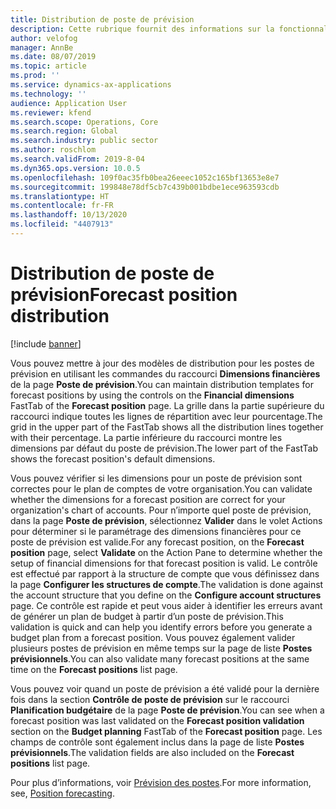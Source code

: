 ```yaml
---
title: Distribution de poste de prévision
description: Cette rubrique fournit des informations sur la fonctionnalité de budgétisation de poste disponible pour le secteur public.
author: velofog
manager: AnnBe
ms.date: 08/07/2019
ms.topic: article
ms.prod: ''
ms.service: dynamics-ax-applications
ms.technology: ''
audience: Application User
ms.reviewer: kfend
ms.search.scope: Operations, Core
ms.search.region: Global
ms.search.industry: public sector
ms.author: roschlom
ms.search.validFrom: 2019-8-04
ms.dyn365.ops.version: 10.0.5
ms.openlocfilehash: 109f0ac35fb0bea26eeec1052c165bf13653e8e7
ms.sourcegitcommit: 199848e78df5cb7c439b001bdbe1ece963593cdb
ms.translationtype: HT
ms.contentlocale: fr-FR
ms.lasthandoff: 10/13/2020
ms.locfileid: "4407913"
---
```

# <a name="forecast-position-distribution"></a><span data-ttu-id="e8aee-103">Distribution de poste de prévision</span><span class="sxs-lookup"><span data-stu-id="e8aee-103">Forecast position distribution</span></span> 

[!include [banner](../includes/banner.md)]

 
<span data-ttu-id="e8aee-104">Vous pouvez mettre à jour des modèles de distribution pour les postes de prévision en utilisant les commandes du raccourci **Dimensions financières** de la page **Poste de prévision**.</span><span class="sxs-lookup"><span data-stu-id="e8aee-104">You can maintain distribution templates for forecast positions by using the controls on the **Financial dimensions** FastTab of the **Forecast position** page.</span></span> <span data-ttu-id="e8aee-105">La grille dans la partie supérieure du raccourci indique toutes les lignes de répartition avec leur pourcentage.</span><span class="sxs-lookup"><span data-stu-id="e8aee-105">The grid in the upper part of the FastTab shows all the distribution lines together with their percentage.</span></span> <span data-ttu-id="e8aee-106">La partie inférieure du raccourci montre les dimensions par défaut du poste de prévision.</span><span class="sxs-lookup"><span data-stu-id="e8aee-106">The lower part of the FastTab shows the forecast position's default dimensions.</span></span>

<span data-ttu-id="e8aee-107">Vous pouvez vérifier si les dimensions pour un poste de prévision sont correctes pour le plan de comptes de votre organisation.</span><span class="sxs-lookup"><span data-stu-id="e8aee-107">You can validate whether the dimensions for a forecast position are correct for your organization's chart of accounts.</span></span> <span data-ttu-id="e8aee-108">Pour n’importe quel poste de prévision, dans la page **Poste de prévision**, sélectionnez **Valider** dans le volet Actions pour déterminer si le paramétrage des dimensions financières pour ce poste de prévision est valide.</span><span class="sxs-lookup"><span data-stu-id="e8aee-108">For any forecast position, on the **Forecast position** page, select **Validate** on the Action Pane to determine whether the setup of financial dimensions for that forecast position is valid.</span></span> <span data-ttu-id="e8aee-109">Le contrôle est effectué par rapport à la structure de compte que vous définissez dans la page **Configurer les structures de compte**.</span><span class="sxs-lookup"><span data-stu-id="e8aee-109">The validation is done against the account structure that you define on the **Configure account structures** page.</span></span> <span data-ttu-id="e8aee-110">Ce contrôle est rapide et peut vous aider à identifier les erreurs avant de générer un plan de budget à partir d’un poste de prévision.</span><span class="sxs-lookup"><span data-stu-id="e8aee-110">This validation is quick and can help you identify errors before you generate a budget plan from a forecast position.</span></span> <span data-ttu-id="e8aee-111">Vous pouvez également valider plusieurs postes de prévision en même temps sur la page de liste **Postes prévisionnels**.</span><span class="sxs-lookup"><span data-stu-id="e8aee-111">You can also validate many forecast positions at the same time on the **Forecast positions** list page.</span></span>

<span data-ttu-id="e8aee-112">Vous pouvez voir quand un poste de prévision a été validé pour la dernière fois dans la section **Contrôle de poste de prévision** sur le raccourci **Planification budgétaire** de la page **Poste de prévision**.</span><span class="sxs-lookup"><span data-stu-id="e8aee-112">You can see when a forecast position was last validated on the **Forecast position validation** section on the **Budget planning** FastTab of the **Forecast position** page.</span></span> <span data-ttu-id="e8aee-113">Les champs de contrôle sont également inclus dans la page de liste **Postes prévisionnels**.</span><span class="sxs-lookup"><span data-stu-id="e8aee-113">The validation fields are also included on the **Forecast positions** list page.</span></span>

<span data-ttu-id="e8aee-114">Pour plus d’informations, voir [Prévision des postes](../budgeting/position-forecasting.md).</span><span class="sxs-lookup"><span data-stu-id="e8aee-114">For more information, see, [Position forecasting](../budgeting/position-forecasting.md).</span></span>
